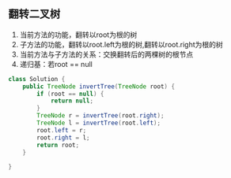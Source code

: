 ## 翻转二叉树

1. 当前方法的功能，翻转以root为根的树
2. 子方法的功能，翻转以root.left为根的树,翻转以root.right为根的树
3. 当前方法与子方法的关系：交换翻转后的两棵树的根节点
4. 递归基：若root == null

~~~java
class Solution {
    public TreeNode invertTree(TreeNode root) {
        if (root == null) {
            return null;
        }
        TreeNode r = invertTree(root.right);
        TreeNode l = invertTree(root.left);
        root.left = r;
        root.right = l;
        return root;
    }
 
}
~~~

